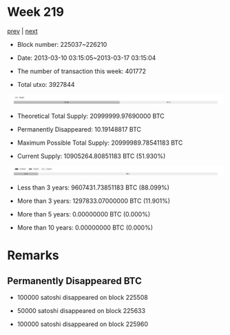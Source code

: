 # Week 219

[prev](week0218.md) | [next](week0220.md)

- Block number: 225037~226210

- Date: 2013-03-10 03:15:05~2013-03-17 03:15:04

- The number of transaction this week: 401772

- Total utxo: 3927844

![](../images/mined_week0219.png)

- Theoretical Total Supply: 20999999.97690000 BTC

- Permanently Disappeared: 10.19148817 BTC

- Maximum Possible Total Supply: 20999989.78541183 BTC

- Current Supply: 10905264.80851183 BTC (51.930%)

![](../images/year_week0219.png)


- Less than 3 years: 9607431.73851183 BTC (88.099%)

- More than 3 years: 1297833.07000000 BTC (11.901%)

- More than 5 years: 0.00000000 BTC (0.000%)

- More than 10 years: 0.00000000 BTC (0.000%)

# Remarks

## Permanently Disappeared BTC

- 100000 satoshi disappeared on block 225508

- 50000 satoshi disappeared on block 225633

- 100000 satoshi disappeared on block 225960

